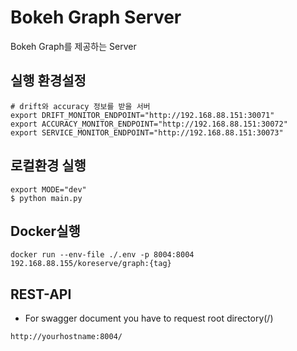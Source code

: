 # Bokeh Graph Server
Bokeh Graph를 제공하는 Server

## 실행 환경설정
```shell
# drift와 accuracy 정보를 받을 서버
export DRIFT_MONITOR_ENDPOINT="http://192.168.88.151:30071"
export ACCURACY_MONITOR_ENDPOINT="http://192.168.88.151:30072"
export SERVICE_MONITOR_ENDPOINT="http://192.168.88.151:30073"
```


## 로컬환경 실행
```shell
export MODE="dev"
$ python main.py
```

## Docker실행
```shell
docker run --env-file ./.env -p 8004:8004 192.168.88.155/koreserve/graph:{tag}
```

## REST-API
- For swagger document you have to request root directory(/)
```shell
http://yourhostname:8004/
```
